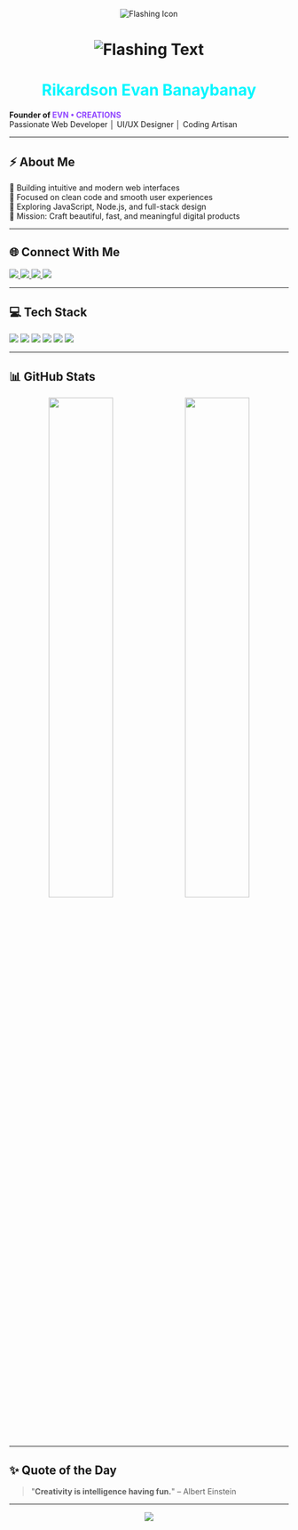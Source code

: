 <p align="center">
  <img src="https://api.iconify.design/mdi/flash.svg?color=%2300f7ff&width=80" alt="Flashing Icon" />
</p>

<h1 align="center">
  <img src="https://readme-typing-svg.herokuapp.com?font=Orbitron&size=26&duration=2000&pause=1000&color=00F7FF&center=true&vCenter=true&width=500&lines=EVN+•+CREATIONS;Rikardson+Evan+Banaybanay;Web+Dev+%7C+UI%2FUX+Designer;Code+it+like+Art+✒️" alt="Flashing Text" />
</h1>

<p align="center">
  <h1 align="center" style="color:#00f7ff">Rikardson Evan Banaybanay</h1>
  <strong>Founder of <span style="color:#9147FF">EVN • CREATIONS</span></strong><br/>
  Passionate Web Developer │ UI/UX Designer │ Coding Artisan 
</p>

---

## ⚡ About Me

🚀 Building intuitive and modern web interfaces  
🧠 Focused on clean code and smooth user experiences  
🔭 Exploring JavaScript, Node.js, and full-stack design  
🎯 Mission: Craft beautiful, fast, and meaningful digital products  

---

## 🌐 Connect With Me

<p>
  <a href="https://facebook.com/evn.vrs" target="_blank">
    <img src="https://img.shields.io/badge/Facebook-111827?style=for-the-badge&logo=facebook&logoColor=00f7ff" />
  </a>
  <a href="https://instagram.com/evn.vrs" target="_blank">
    <img src="https://img.shields.io/badge/Instagram-111827?style=for-the-badge&logo=instagram&logoColor=E1306C" />
  </a>
  <a href="mailto:banaybanayrikardson@gmail.com" target="_blank">
    <img src="https://img.shields.io/badge/Email-111827?style=for-the-badge&logo=gmail&logoColor=red" />
  </a>
  <a href="https://discord.gg/tyJf3AHs" target="_blank">
    <img src="https://img.shields.io/badge/Discord-111827?style=for-the-badge&logo=discord&logoColor=5865F2" />
  </a>
</p>

---

## 💻 Tech Stack

<p align="left">
  <img src="https://img.shields.io/badge/HTML5-111827?style=for-the-badge&logo=html5&logoColor=orange" />
  <img src="https://img.shields.io/badge/CSS3-111827?style=for-the-badge&logo=css3&logoColor=blue" />
  <img src="https://img.shields.io/badge/JavaScript-111827?style=for-the-badge&logo=javascript&logoColor=yellow" />
  <img src="https://img.shields.io/badge/Node.js-111827?style=for-the-badge&logo=node.js&logoColor=green" />
  <img src="https://img.shields.io/badge/React-111827?style=for-the-badge&logo=react&logoColor=cyan" />
  <img src="https://img.shields.io/badge/Figma-111827?style=for-the-badge&logo=figma&logoColor=white" />
</p>

---

## 📊 GitHub Stats

<p align="center">
  <img src="https://github-readme-stats.vercel.app/api?username=EVN11-Crtl&show_icons=true&theme=tokyonight&hide_border=true&bg_color=111827&title_color=00f7ff&icon_color=00f7ff" width="48%" />
  <img src="https://streak-stats.demolab.com/?user=EVN11-Crtl&theme=tokyonight&hide_border=true&ring=00f7ff&fire=9147FF&currStreakLabel=00f7ff" width="48%" />
</p>

---

## ✨ Quote of the Day

> "**Creativity is intelligence having fun.**" – Albert Einstein

---

<p align="center">
  <img src="https://visitcount.itsvg.in/api?id=EVN11-Crtl&label=Profile+Visits&color=00f7ff&icon=2&pretty=true" />
</p>

<!-- DESIGN POWERED BY EVN • CREATIONS -->
